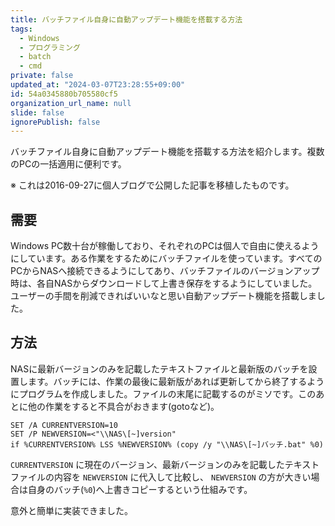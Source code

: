 ```yaml
---
title: バッチファイル自身に自動アップデート機能を搭載する方法
tags:
  - Windows
  - プログラミング
  - batch
  - cmd
private: false
updated_at: "2024-03-07T23:28:55+09:00"
id: 54a0345880b705580cf5
organization_url_name: null
slide: false
ignorePublish: false
---
```


バッチファイル自身に自動アップデート機能を搭載する方法を紹介します。複数のPCの一括適用に便利です。

※ これは2016-09-27に個人ブログで公開した記事を移植したものです。

## 需要

Windows PC数十台が稼働しており、それぞれのPCは個人で自由に使えるようにしています。ある作業をするためにバッチファイルを使っています。すべてのPCからNASへ接続できるようにしてあり、バッチファイルのバージョンアップ時は、各自NASからダウンロードして上書き保存をするようにしていました。ユーザーの手間を削減できればいいなと思い自動アップデート機能を搭載しました。

## 方法

NASに最新バージョンのみを記載したテキストファイルと最新版のバッチを設置します。バッチには、作業の最後に最新版があれば更新してから終了するようにプログラムを作成しました。ファイルの末尾に記載するのがミソです。このあとに他の作業をすると不具合がおきます(gotoなど)。

```shell
SET /A CURRENTVERSION=10
SET /P NEWVERSION=<"\\NAS\[~]version"
if %CURRENTVERSION% LSS %NEWVERSION% (copy /y "\\NAS\[~]バッチ.bat" %0)
```

`CURRENTVERSION` に現在のバージョン、最新バージョンのみを記載したテキストファイルの内容を `NEWVERSION` に代入して比較し、 `NEWVERSION` の方が大きい場合は自身のバッチ(`%0`)へ上書きコピーするという仕組みです。

意外と簡単に実装できました。
